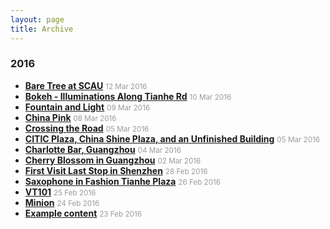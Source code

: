 ```yaml
---
layout: page
title: Archive
---
```


### 2016

* [**Bare Tree at SCAU**](http://xiongzh.com/2016/03/12/Bare-Tree-at-SCAU/) <small style="color:rgb(154,154,154)">12 Mar 2016</small>
* [**Bokeh - Illuminations Along Tianhe Rd**](http://xiongzh.com/2016/03/10/Bokeh-Illuminations-Along-Tianhe-Rd/) <small style="color:rgb(154,154,154)">10 Mar 2016</small>
* [**Fountain and Light**](http://xiongzh.com/2016/03/09/Fountain-and-Light/) <small style="color:rgb(154,154,154)">09 Mar 2016</small>
* [**China Pink**](http://xiongzh.com/2016/03/08/China-Pink/) <small style="color:rgb(154,154,154)">08 Mar 2016</small>
* [**Crossing the Road**](http://xiongzh.com/2016/03/05/Crossing-the-Road/) <small style="color:rgb(154,154,154)">05 Mar 2016</small>
* [**CITIC Plaza, China Shine Plaza, and an Unfinished Building**](http://xiongzh.com/2016/03/05/CITIC-Plaza,-China-Shine-Plaza,-and-an-Unfinished-Building/) <small style="color:rgb(154,154,154)">05 Mar 2016</small>
* [**Charlotte Bar, Guangzhou**](http://xiongzh.com/2016/03/04/Charlotte-Bar-Guangzhou/) <small style="color:rgb(154,154,154)">04 Mar 2016</small>
* [**Cherry Blossom in Guangzhou**](http://xiongzh.com/2016/03/02/Cherry-Blossom-in-Guangzhou/) <small style="color:rgb(154,154,154)">02 Mar 2016</small>
* [**First Visit Last Stop in Shenzhen**](http://xiongzh.com/2016/02/28/first-visit-last-stop-in-shenzhen/) <small style="color:rgb(154,154,154)">28 Feb 2016</small>
* [**Saxophone in Fashion Tianhe Plaza**](http://xiongzh.com/2016/02/26/saxophone-in-fashion-tianhe-plaza/) <small style="color:rgb(154,154,154)">26 Feb 2016</small>
* [**VT101**](http://xiongzh.com/2016/02/25/VT101/) <small style="color:rgb(154,154,154)">25 Feb 2016</small>
* [**Minion**](http://xiongzh.com/2016/02/24/Minion/) <small style="color:rgb(154,154,154)">24 Feb 2016</small>
* [**Example content**](http://xiongzh.com/2016/02/23/example-content/) <small style="color:rgb(154,154,154)">23 Feb 2016</small>

